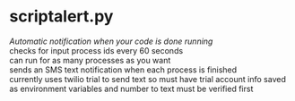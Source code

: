 # scriptalert.py
*Automatic notification when your code is done running*  
checks for input process ids every 60 seconds  
can run for as many processes as you want  
sends an SMS text notification when each process is finished  
currently uses twilio trial to send text so must have trial account info saved as environment variables and number to text must be verified first

 

